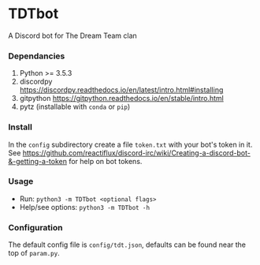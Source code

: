 # TDTbot
A Discord bot for The Dream Team clan

### Dependancies
1) Python >= 3.5.3
2) discordpy https://discordpy.readthedocs.io/en/latest/intro.html#installing
3) gitpython https://gitpython.readthedocs.io/en/stable/intro.html
4) pytz (installable with `conda` or `pip`)

### Install
In the `config` subdirectory create a file `token.txt` with your bot's token in it. See https://github.com/reactiflux/discord-irc/wiki/Creating-a-discord-bot-&-getting-a-token for help on bot tokens.

### Usage
- Run: `python3 -m TDTbot <optional flags>`
- Help/see options: `python3 -m TDTbot -h`

### Configuration
The default config file is `config/tdt.json`, defaults can be found near the top of `param.py`.